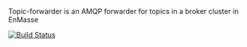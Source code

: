 Topic-forwarder is an AMQP forwarder for topics in a broker cluster in EnMasse

[![Build Status](https://travis-ci.org/EnMasseProject/topic-forwarder.svg?branch=master)](https://travis-ci.org/EnMasseProject/topic-forwarder)
